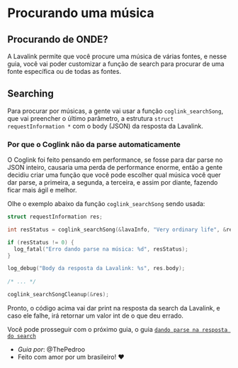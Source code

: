 # Procurando uma música

## Procurando de ONDE?

A Lavalink permite que você procure uma música de várias fontes, e nesse guia, você vai poder customizar a função de search para procurar de uma fonte específica ou de todas as fontes.

## Searching

Para procurar por músicas, a gente vai usar a função `coglink_searchSong`, que vai preencher o último parâmetro, a estrutura `struct requestInformation *` com o body (JSON) da resposta da Lavalink.

### Por que o Coglink não da parse automaticamente

O Coglink foi feito pensando em performance, se fosse para dar parse no JSON inteiro, causaria uma perda de performance enorme, então a gente decidiu criar uma função que você pode escolher qual música você quer dar parse, a primeira, a segunda, a terceira, e assim por diante, fazendo ficar mais ágil e melhor.

Olhe o exemplo abaixo da função `coglink_searchSong` sendo usada:

```c
struct requestInformation res;

int resStatus = coglink_searchSong(&lavaInfo, "Very ordinary life", &res);

if (resStatus != 0) {
  log_fatal("Erro dando parse na música: %d", resStatus);
}

log_debug("Body da resposta da Lavalink: %s", res.body);
    
/* ... */

coglink_searchSongCleanup(&res);
```

Pronto, o código acima vai dar print na resposta da search da Lavalink, e caso ele falhe, irá retornar um valor int de o que deu errado.

Você pode prosseguir com o próximo guia, o guia [`dando parse na resposta do search`](/guides/pt-BR/parse_no_search.md)

* *Guia por*: @ThePedroo
* Feito com amor por um brasileiro! ❤️
